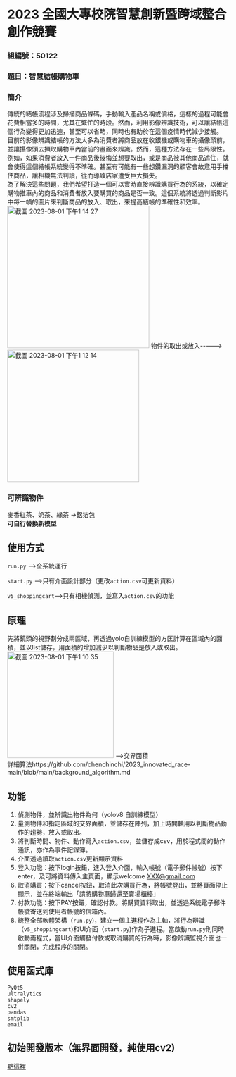 # 2023 全國大專校院智慧創新暨跨域整合創作競賽
### 組編號：50122  
### 題目：智慧結帳購物車  
### 簡介
傳統的結帳流程涉及掃描商品條碼，手動輸入產品名稱或價格，這樣的過程可能會花費相當多的時間，尤其在繁忙的時段。然而，利用影像辨識技術，可以讓結帳這個行為變得更加迅速，甚至可以省略，同時也有助於在這個疫情時代減少接觸。  
目前的影像辨識結帳的方法大多為消費者將商品放在收銀機或購物車的攝像頭前，並讓攝像頭去擷取購物車內當前的畫面來辨識。然而，這種方法存在一些局限性。例如，如果消費者放入一件商品後後悔並想要取出，或是商品被其他商品遮住，就會使得這個結帳系統變得不準確。甚至有可能有一些想鑽漏洞的顧客會故意用手擋住商品，讓相機無法判讀，從而導致店家遭受巨大損失。  
為了解決這些問題，我們希望打造一個可以實時直接辨識購買行為的系統，以確定購物推車內的商品和消費者放入要購買的商品是否一致。這個系統將透過判斷影片中每一幀的圖片來判斷商品的放入、取出，來提高結帳的準確性和效率。   
<img width="323" alt="截圖 2023-08-01 下午1 14 27" src="https://github.com/109810022/2023_innovatated_race/assets/100888502/c912f9cd-b25b-4df9-85f1-a1831b7d7c61"> 物件的取出或放入----->
<img width="300" alt="截圖 2023-08-01 下午1 12 14" src="https://github.com/109810022/2023_innovatated_race/assets/100888502/c09f407f-3bfd-4928-83fc-96b418ae38d2">


### 可辨識物件
麥香紅茶、奶茶、綠茶 ->鋁箔包  
**可自行替換新模型**
## 使用方式
```run.py``` -->全系統運行  
  
```start.py``` -->只有介面設計部分（更改```action.csv```可更新資料）  
  
```v5_shoppingcart```-->只有相機偵測，並寫入```action.csv```的功能  

## 原理
先將鏡頭的視野劃分成兩區域，再透過yolo自訓練模型的方匡計算在區域內的面積，並以list儲存，用面積的增加減少以判斷物品是放入或取出。  
<img width="242" alt="截圖 2023-08-01 下午1 10 35" src="https://github.com/109810022/2023_innovatated_race/assets/100888502/7b06d75f-a90d-46ba-8981-cb40f50c1643"> -->交界面積  
詳細算法https://github.com/chenchinchi/2023_innovated_race-main/blob/main/background_algorithm.md
## 功能
1. 偵測物件，並辨識出物件為何（yolov8 自訓練模型）
2. 量測物件和指定區域的交界面積，並儲存在陣列，加上時間軸用以判斷物品動作的趨勢，放入或取出。
3. 將判斷時間、物件、動作寫入```action.csv```，並儲存成csv，用於程式間的動作通訊，亦作為事件記錄簿。
4. 介面透過讀取```action.csv```更新顯示資料
5. 登入功能：按下login按鈕，進入登入介面，輸入帳號（電子郵件帳號）按下enter，及可將資料傳入主頁面，顯示welcome XXX@gmail.com
6. 取消購買：按下cancel按鈕，取消此次購買行為，將帳號登出，並將頁面停止顯示，並在終端輸出「請將購物車歸還至賣場櫃檯」
7. 付款功能：按下PAY按鈕，確認付款。將購買資料取出，並透過系統電子郵件帳號寄送到使用者帳號的信箱內。
8. 統整全部軟體架構（```run.py```)，建立一個主進程作為主軸，將行為辨識（```v5_shoppingcart```)和UI介面（```start.py```)作為子進程。當啟動```run.py```則同時啟動兩程式，當UI介面觸發付款或取消購買的行為時，影像辨識監視介面也一併關閉，完成程序的關閉。
## 使用函式庫
```
PyQt5  
ultralytics  
shapely
cv2  
pandas
smtplib
email
```
## 初始開發版本（無界面開發，純使用cv2)
[點這裡](https://github.com/109810022/AI_ntut)







